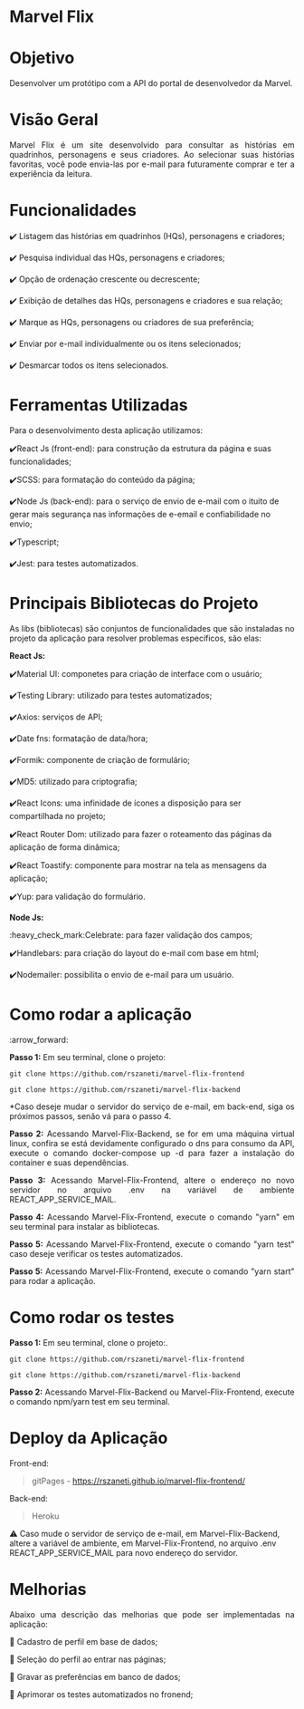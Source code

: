 <h1>Marvel Flix</h1>


<h1>Objetivo</h1>
<p align="justify">
  Desenvolver um protótipo com a API do portal de desenvolvedor da Marvel.
</p>


<h1>Visão Geral</h1>
<p align="justify">
  Marvel Flix é um site desenvolvido para consultar as histórias em quadrinhos, personagens e seus criadores. Ao selecionar suas histórias favoritas, você pode envia-las por e-mail para futuramente comprar e ter a experiência da leitura.
</p>


<h1>Funcionalidades</h1>

  :heavy_check_mark: Listagem das histórias em quadrinhos (HQs), personagens e criadores;

  :heavy_check_mark: Pesquisa individual das HQs, personagens e criadores;

  :heavy_check_mark: Opção de ordenação crescente ou decrescente;

  :heavy_check_mark: Exibição de detalhes das HQs, personagens e criadores e sua relação;

  :heavy_check_mark: Marque as HQs, personagens ou criadores de sua preferência;

  :heavy_check_mark: Enviar por e-mail individualmente ou os itens selecionados;

  :heavy_check_mark: Desmarcar todos os itens selecionados.

<h1>Ferramentas Utilizadas</h1>
<p align="justify">
  Para o desenvolvimento desta aplicação utilizamos:
</p>

  :heavy_check_mark:React Js (front-end): para construção da estrutura da página e suas funcionalidades;

  :heavy_check_mark:SCSS: para formatação do conteúdo da página;

  :heavy_check_mark:Node Js (back-end): para o serviço de envio de e-mail com o ituito de gerar mais segurança nas informações de e-email e confiabilidade no envio;

  :heavy_check_mark:Typescript;

  :heavy_check_mark:Jest: para testes automatizados.

<h1>Principais Bibliotecas do Projeto</h1>
<p align="justify">
  As libs (bibliotecas) são conjuntos de funcionalidades que são instaladas no projeto da aplicação para resolver problemas específicos, são elas:
</p>
<p align="justify">
  <strong>React Js:</strong>
</p>

  :heavy_check_mark:Material UI: componetes para criação de interface com o usuário;

  :heavy_check_mark:Testing Library: utilizado para testes automatizados;

  :heavy_check_mark:Axios: serviços de API;

  :heavy_check_mark:Date fns: formatação de data/hora;

  :heavy_check_mark:Formik: componente de criação de formulário;

  :heavy_check_mark:MD5: utilizado para criptografia;

  :heavy_check_mark:React Icons: uma infinidade de ícones a disposição para ser compartilhada no projeto;

  :heavy_check_mark:React Router Dom: utilizado para fazer o roteamento das páginas da aplicação de forma dinâmica;

  :heavy_check_mark:React Toastify: componente para mostrar na tela as mensagens da aplicação;

  :heavy_check_mark:Yup: para validação do formulário.

<p align="justify">
  <strong>Node Js:</strong>
</p>
  :heavy_check_mark:Celebrate: para fazer validação dos campos;

  :heavy_check_mark:Handlebars: para criação do layout do e-mail com base em html;

  :heavy_check_mark:Nodemailer: possibilita o envio de e-mail para um usuário.

<h1>Como rodar a aplicação</h1> :arrow_forward:
<p align="justify">
  <strong>Passo 1:</strong> Em seu terminal, clone o projeto:
</p>

```
git clone https://github.com/rszaneti/marvel-flix-frontend
```

```
git clone https://github.com/rszaneti/marvel-flix-backend
```

<p align="justify">
  *Caso deseje mudar o servidor do serviço de e-mail, em back-end, siga os próximos passos, senão vá para o passo 4.
</p>

<p align="justify">
  <strong>Passo 2:</strong> Acessando Marvel-Flix-Backend, se for em uma máquina virtual linux, confira se está devidamente configurado o dns para consumo da API, execute o comando docker-compose up -d para fazer a instalação do container e suas dependências.
</p>

<p align="justify">
  <strong>Passo 3:</strong> Acessando Marvel-Flix-Frontend, altere o endereço no novo servidor no arquivo .env na variável de ambiente REACT_APP_SERVICE_MAIL.
</p>

<p align="justify">
  <strong>Passo 4:</strong> Acessando Marvel-Flix-Frontend, execute o comando "yarn" em seu terminal para instalar as bibliotecas.
</p>
<p align="justify">
  <strong>Passo 5:</strong> Acessando Marvel-Flix-Frontend, execute o comando "yarn test" caso deseje verificar os testes automatizados.
</p>
<p align="justify">
  <strong>Passo 5:</strong> Acessando Marvel-Flix-Frontend, execute o comando "yarn start" para rodar a aplicação.
</p>


<h1>Como rodar os testes</h1>
<p align="justify">
  <strong>Passo 1:</strong> Em seu terminal, clone o projeto:.
</p>

```
git clone https://github.com/rszaneti/marvel-flix-frontend
```

```
git clone https://github.com/rszaneti/marvel-flix-backend
```

<p align="justify">
  <strong>Passo 2:</strong> Acessando Marvel-Flix-Backend ou Marvel-Flix-Frontend, execute o comando npm/yarn test em seu terminal.
</p>

<h1>Deploy da Aplicação</h1>
<p align="justify">
  Front-end:
</p>

  > gitPages - https://rszaneti.github.io/marvel-flix-frontend/

<p align="justify">
  Back-end:
</p>

  > Heroku

:warning: Caso mude o servidor de serviço de e-mail, em Marvel-Flix-Backend, altere a variável de ambiente, em Marvel-Flix-Frontend, no arquivo .env REACT_APP_SERVICE_MAIL para novo endereço do servidor.

<h1>Melhorias</h1>
<p align="justify">
  Abaixo uma descrição das melhorias que pode ser implementadas na aplicação:
</p>

:memo: Cadastro de perfil em base de dados;

:memo: Seleção do perfil ao entrar nas páginas;

:memo: Gravar as preferências em banco de dados;

:memo: Aprimorar os testes automatizados no fronend;
